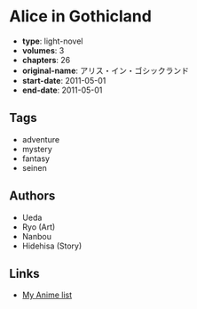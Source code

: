 # Alice in Gothicland

-   **type**: light-novel
-   **volumes**: 3
-   **chapters**: 26
-   **original-name**: アリス・イン・ゴシックランド
-   **start-date**: 2011-05-01
-   **end-date**: 2011-05-01

## Tags

-   adventure
-   mystery
-   fantasy
-   seinen

## Authors

-   Ueda
-   Ryo (Art)
-   Nanbou
-   Hidehisa (Story)

## Links

-   [My Anime list](https://myanimelist.net/manga/55825/Alice_in_Gothicland)
